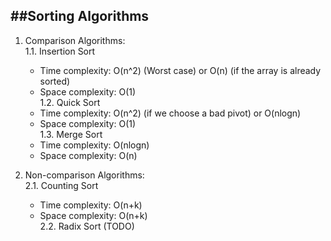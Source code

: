 ##Sorting Algorithms
---
1. Comparison Algorithms:  
    1.1. Insertion Sort  
    - Time complexity: O(n^2) (Worst case) or O(n) (if the array is already sorted)  
    - Space complexity: O(1)  
    1.2. Quick Sort  
    - Time complexity: O(n^2) (if we choose a bad pivot) or O(nlogn)  
    - Space complexity: O(1)  
    1.3. Merge Sort  
    - Time complexity: O(nlogn)  
    - Space complexity: O(n)  

2. Non-comparison Algorithms:  
    2.1. Counting Sort  
    - Time complexity: O(n+k)  
    - Space complexity: O(n+k)  
    2.2. Radix Sort (TODO)  